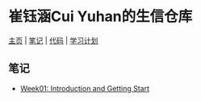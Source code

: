 # 崔钰涵Cui Yuhan的生信仓库
[主页](/index.md) | [笔记](/notes/index.md) | [代码](/codes/index.md) | [学习计划](/plan.md)
## 笔记
- [Week01: Introduction and Getting Start](/notes/Week01_Introduction_and_Getting_Start.md)
